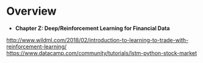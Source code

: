# Overview

- **Chapter Z: Deep/Reinforcement Learning for Financial Data**


http://www.wildml.com/2018/02/introduction-to-learning-to-trade-with-reinforcement-learning/
https://www.datacamp.com/community/tutorials/lstm-python-stock-market
